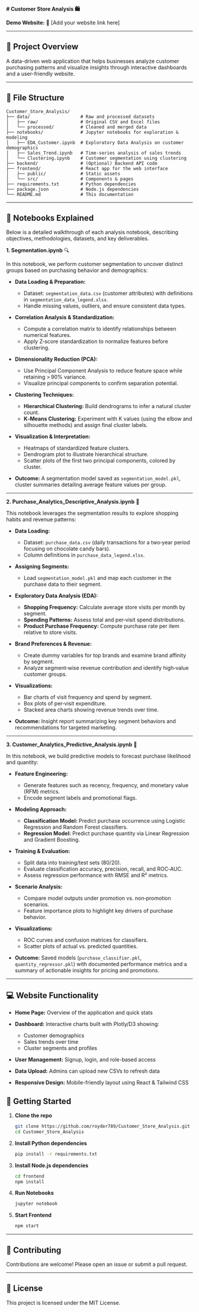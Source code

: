 **# Customer Store Analysis 🛍️**

**Demo Website:** 🔗 \[Add your website link here]

---

## 🎯 Project Overview

A data-driven web application that helps businesses analyze customer purchasing patterns and visualize insights through interactive dashboards and a user-friendly website.

---

## 📂 File Structure

```
Customer_Store_Analysis/
├── data/                   # Raw and processed datasets
│   ├── raw/                # Original CSV and Excel files
│   └── processed/          # Cleaned and merged data
├── notebooks/              # Jupyter notebooks for exploration & modeling
│   ├── EDA_Customer.ipynb  # Exploratory Data Analysis on customer demographics
│   ├── Sales_Trend.ipynb   # Time-series analysis of sales trends
│   └── Clustering.ipynb    # Customer segmentation using clustering
├── backend/                # (Optional) Backend API code
├── frontend/               # React app for the web interface
│   ├── public/             # Static assets
│   └── src/                # Components & pages
├── requirements.txt        # Python dependencies
├── package.json            # Node.js dependencies
└── README.md               # This documentation
```

---

## 📝 Notebooks Explained

Below is a detailed walkthrough of each analysis notebook, describing objectives, methodologies, datasets, and key deliverables.

**1. Segmentation.ipynb** 🔍

In this notebook, we perform customer segmentation to uncover distinct groups based on purchasing behavior and demographics:

* **Data Loading & Preparation:**

  * Dataset: `segmentation_data.csv` (customer attributes) with definitions in `segmentation_data_legend.xlsx`.
  * Handle missing values, outliers, and ensure consistent data types.

* **Correlation Analysis & Standardization:**

  * Compute a correlation matrix to identify relationships between numerical features.
  * Apply Z‑score standardization to normalize features before clustering.

* **Dimensionality Reduction (PCA):**

  * Use Principal Component Analysis to reduce feature space while retaining > 90% variance.
  * Visualize principal components to confirm separation potential.

* **Clustering Techniques:**

  * **Hierarchical Clustering:** Build dendrograms to infer a natural cluster count.
  * **K‑Means Clustering:** Experiment with K values (using the elbow and silhouette methods) and assign final cluster labels.

* **Visualization & Interpretation:**

  * Heatmaps of standardized feature clusters.
  * Dendrogram plot to illustrate hierarchical structure.
  * Scatter plots of the first two principal components, colored by cluster.

* **Outcome:** A segmentation model saved as `segmentation_model.pkl`, cluster summaries detailing average feature values per group.

---

**2. Purchase\_Analytics\_Descriptive\_Analysis.ipynb** 🛒

This notebook leverages the segmentation results to explore shopping habits and revenue patterns:

* **Data Loading:**

  * Dataset: `purchase_data.csv` (daily transactions for a two‑year period focusing on chocolate candy bars).
  * Column definitions in `purchase_data_legend.xlsx`.

* **Assigning Segments:**

  * Load `segmentation_model.pkl` and map each customer in the purchase data to their segment.

* **Exploratory Data Analysis (EDA):**

  * **Shopping Frequency:** Calculate average store visits per month by segment.
  * **Spending Patterns:** Assess total and per‑visit spend distributions.
  * **Product Purchase Frequency:** Compute purchase rate per item relative to store visits.

* **Brand Preferences & Revenue:**

  * Create dummy variables for top brands and examine brand affinity by segment.
  * Analyze segment‑wise revenue contribution and identify high‑value customer groups.

* **Visualizations:**

  * Bar charts of visit frequency and spend by segment.
  * Box plots of per‑visit expenditure.
  * Stacked area charts showing revenue trends over time.

* **Outcome:** Insight report summarizing key segment behaviors and recommendations for targeted marketing.

---

**3. Customer\_Analytics\_Predictive\_Analysis.ipynb** 🤖

In this notebook, we build predictive models to forecast purchase likelihood and quantity:

* **Feature Engineering:**

  * Generate features such as recency, frequency, and monetary value (RFM) metrics.
  * Encode segment labels and promotional flags.

* **Modeling Approach:**

  * **Classification Model:** Predict purchase occurrence using Logistic Regression and Random Forest classifiers.
  * **Regression Model:** Predict purchase quantity via Linear Regression and Gradient Boosting.

* **Training & Evaluation:**

  * Split data into training/test sets (80/20).
  * Evaluate classification accuracy, precision, recall, and ROC‑AUC.
  * Assess regression performance with RMSE and R² metrics.

* **Scenario Analysis:**

  * Compare model outputs under promotion vs. non‑promotion scenarios.
  * Feature importance plots to highlight key drivers of purchase behavior.

* **Visualizations:**

  * ROC curves and confusion matrices for classifiers.
  * Scatter plots of actual vs. predicted quantities.

* **Outcome:** Saved models (`purchase_classifier.pkl`, `quantity_regressor.pkl`) with documented performance metrics and a summary of actionable insights for pricing and promotions.

---

## 💻 Website Functionality

* **Home Page:** Overview of the application and quick stats
* **Dashboard:** Interactive charts built with Plotly/D3 showing:

  * Customer demographics
  * Sales trends over time
  * Cluster segments and profiles
* **User Management:** Signup, login, and role-based access
* **Data Upload:** Admins can upload new CSVs to refresh data
* **Responsive Design:** Mobile-friendly layout using React & Tailwind CSS


## 🚀 Getting Started

1. **Clone the repo**

   ```bash
   git clone https://github.com/royder789/Customer_Store_Analysis.git
   cd Customer_Store_Analysis
   ```
2. **Install Python dependencies**

   ```bash
   pip install -r requirements.txt
   ```
3. **Install Node.js dependencies**

   ```bash
   cd frontend
   npm install
   ```
4. **Run Notebooks**

   ```bash
   jupyter notebook
   ```
5. **Start Frontend**

   ```bash
   npm start
   ```

---

## 🤝 Contributing

Contributions are welcome! Please open an issue or submit a pull request.

---

## 📜 License

This project is licensed under the MIT License.

